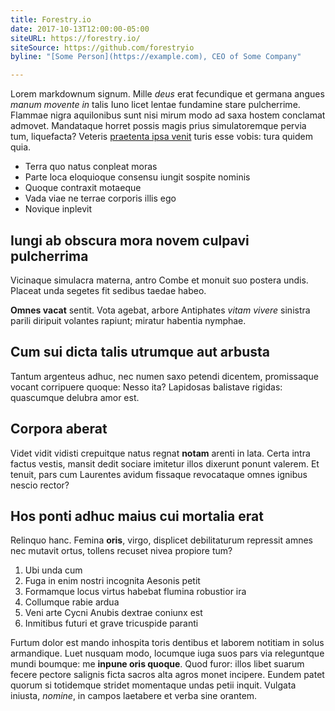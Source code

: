 ```yaml
---
title: Forestry.io
date: 2017-10-13T12:00:00-05:00
siteURL: https://forestry.io/
siteSource: https://github.com/forestryio
byline: "[Some Person](https://example.com), CEO of Some Company"

---
```


Lorem markdownum signum. Mille *deus* erat fecundique et germana angues *manum
movente in* talis Iuno licet lentae fundamine stare pulcherrime. Flammae nigra
aquilonibus sunt nisi mirum modo ad saxa hostem conclamat admovet. Mandataque
horret possis magis prius simulatoremque pervia tum, liquefacta? Veteris
[praetenta ipsa venit](http://armis-forte.io/carmine) turis esse vobis: tura
quidem quia.

- Terra quo natus conpleat moras
- Parte loca eloquioque consensu iungit sospite nominis
- Quoque contraxit motaeque
- Vada viae ne terrae corporis illis ego
- Novique inplevit

## Iungi ab obscura mora novem culpavi pulcherrima

Vicinaque simulacra materna, antro Combe et monuit suo postera undis. Placeat
unda segetes fit sedibus taedae habeo.

**Omnes vacat** sentit. Vota agebat, arbore Antiphates *vitam vivere* sinistra
parili diripuit volantes rapiunt; miratur habentia nymphae.

## Cum sui dicta talis utrumque aut arbusta

Tantum argenteus adhuc, nec numen saxo petendi dicentem, promissaque vocant
corripuere quoque: Nesso ita? Lapidosas balistave rigidas: quascumque delubra
amor est.

## Corpora aberat

Videt vidit vidisti crepuitque natus regnat **notam** arenti in lata. Certa
intra factus vestis, mansit dedit sociare imitetur illos dixerunt ponunt
valerem. Et tenuit, pars cum Laurentes avidum fissaque revocataque omnes ignibus
nescio rector?

## Hos ponti adhuc maius cui mortalia erat

Relinquo hanc. Femina **oris**, virgo, displicet debilitaturum repressit amnes
nec mutavit ortus, tollens recuset nivea propiore tum?

1. Ubi unda cum
2. Fuga in enim nostri incognita Aesonis petit
3. Formamque locus virtus habebat flumina robustior ira
4. Collumque rabie ardua
5. Veni arte Cycni Anubis dextrae coniunx est
6. Inmitibus futuri et grave tricuspide paranti

Furtum dolor est mando inhospita toris dentibus et laborem notitiam in solus
armandique. Luet nusquam modo, locumque iuga suos pars via releguntque mundi
boumque: me **inpune oris quoque**. Quod furor: illos libet suarum fecere
pectore salignis ficta sacros alta agros monet incipere. Eundem patet quorum si
totidemque stridet momentaque undas petii inquit. Vulgata iniusta, *nomine*, in
campos laetabere et verba sine orantem.